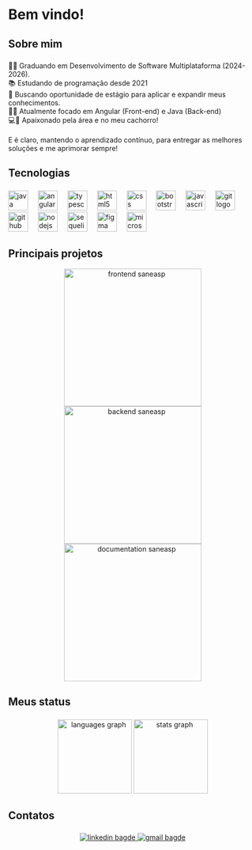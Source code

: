 <h1 align="left">Bem vindo!</h2>

###

<h2 align="left">Sobre mim</h2>

###

<p align="left">👨‍🎓 Graduando em Desenvolvimento de Software Multiplataforma (2024-2026). <br> 📚 Estudando de programação desde 2021<br>🚀 Buscando oportunidade de estágio para aplicar e expandir meus conhecimentos.  <br>👨‍💻 Atualmente focado em Angular (Front-end) e Java (Back-end)<br>💻🐶 Apaixonado pela área e no meu cachorro!<br><br>E é claro, mantendo o aprendizado contínuo, para entregar as melhores soluções e me aprimorar sempre!</p>

###

<h2 align="left">Tecnologias</h2>

###

<div align="left">
  <img src="https://cdn.jsdelivr.net/gh/devicons/devicon/icons/java/java-original.svg" height="40" alt="java logo"  />
  <img width="12" />
  <img src="https://cdn.jsdelivr.net/gh/devicons/devicon/icons/angularjs/angularjs-original.svg" height="40" alt="angularjs logo"  />
  <img width="12" />
  <img src="https://cdn.jsdelivr.net/gh/devicons/devicon/icons/typescript/typescript-original.svg" height="40" alt="typescript logo"  />
  <img width="12" />
  <img src="https://cdn.jsdelivr.net/gh/devicons/devicon/icons/html5/html5-original.svg" height="40" alt="html5 logo"  />
  <img width="12" />
  <img src="https://cdn.jsdelivr.net/gh/devicons/devicon/icons/css3/css3-original.svg" height="40" alt="css logo"  />
  <img width="12" />
  <img src="https://cdn.jsdelivr.net/gh/devicons/devicon/icons/bootstrap/bootstrap-original.svg" height="40" alt="bootstrap logo"  />
  <img width="12" />
  <img src="https://cdn.jsdelivr.net/gh/devicons/devicon/icons/javascript/javascript-original.svg" height="40" alt="javascript logo"  />
  <img width="12" />
  <img src="https://cdn.jsdelivr.net/gh/devicons/devicon/icons/git/git-original.svg" height="40" alt="git logo"  />
  <img width="12" />
  <img src="https://cdn.jsdelivr.net/gh/devicons/devicon/icons/github/github-original.svg" height="40" alt="github logo"  />
  <img width="12" />
  <img src="https://cdn.jsdelivr.net/gh/devicons/devicon/icons/nodejs/nodejs-original.svg" height="40" alt="nodejs logo"  />
  <img width="12" />
  <img src="https://cdn.jsdelivr.net/gh/devicons/devicon/icons/sequelize/sequelize-original.svg" height="40" alt="sequelize logo"  />
  <img width="12" />
  <img src="https://cdn.jsdelivr.net/gh/devicons/devicon/icons/figma/figma-original.svg" height="40" alt="figma logo"  />
  <img width="12" />
  <img src="https://cdn.jsdelivr.net/gh/devicons/devicon/icons/microsoftsqlserver/microsoftsqlserver-plain.svg" height="40" alt="microsoftsqlserver logo"  />
</div>

###

<div align="left">
  
</div>

## Principais projetos

<div align=center>
   <span><a href="https://github.com/MathGueff/FrontEnd-SaneaSP"><img width="278" src="https://denvercoder1-github-readme-stats.vercel.app/api/pin/?username=MathGueff&repo=FrontEnd-SaneaSP&theme=blueberry&bg_color=1F222E&title_color=576fe5&hide_border=true&icon_color=6353e9&show_icons=true" alt="frontend saneasp"></a>
</span>
  <span><a href="https://github.com/MathGueff/BackEnd-SaneaSP"><img width="278" src="https://denvercoder1-github-readme-stats.vercel.app/api/pin/?username=MathGueff&repo=BackEnd-SaneaSP&theme=blueberry&bg_color=1F222E&title_color=d26a75&hide_border=true&icon_color=de5e75&show_icons=true" alt="backend saneasp"></a></span>
  <span><a href="https://github.com/MathGueff/saneasp-documentation"><img width="278" src="https://denvercoder1-github-readme-stats.vercel.app/api/pin/?username=MathGueff&repo=saneasp-documentation&theme=blueberry&bg_color=1F222E&title_color=b991cf&hide_border=true&icon_color=bf69d3&show_icons=true" alt="documentation saneasp"></a></span>
</div>


###

<h2 align="left">Meus status</h2>

###

<div align="center">
  <img src="https://github-readme-stats.vercel.app/api/top-langs?username=MathGueff&locale=en&hide_title=false&layout=compact&card_width=320&langs_count=5&theme=blueberry&hide_border=false&order=2" height="150" alt="languages graph"/>
  <img src="https://github-readme-stats.vercel.app/api?username=MathGueff&hide_title=false&hide_rank=false&show_icons=true&include_all_commits=true&count_private=true&disable_animations=false&theme=blueberry&locale=en&hide_border=false&order=1" height="150" alt="stats graph" />
</div>

###

<h2 align="left">Contatos</h2>

###

<div align="center">
  <a href="https://www.linkedin.com/in/matheus-gueff-b74949311/" target="_blank">
    <img src="https://img.shields.io/badge/linkedin-%230077B5.svg?style=for-the-badge&logo=linkedin&logoColor=white" alt="linkedin bagde">
  </a>
  <a href="mailto:gueffmatheus@gmail.com" target="_blank">
    <img src="https://img.shields.io/badge/Gmail-D14836?style=for-the-badge&logo=gmail&logoColor=white" alt="gmail bagde">
  </a>
</div>


###
